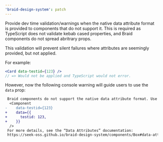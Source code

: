 ```yaml
---
'braid-design-system': patch
---
```


Provide dev time validation/warnings when the native data attribute format is provided to components that do not support it.
This is required as TypeScript does not validate kebab cased properties, and Braid components do not spread abritrary props.

This validation will prevent silent failures where attributes are seemingly provided, but not applied.

For example:

```jsx
<Card data-testid={123} />
// => Would not be applied and TypeScript would not error.
```

However, now the following console warning will guide users to use the `data` prop:

```diff
 Braid components do not support the native data attribute format. Use the “data” prop instead.
  <Component
-    data-testid={123}
+    data={{
+      testid: 123,
+    }}
  />
 For more details, see the “Data Attributes” documentation:
 https://seek-oss.github.io/braid-design-system/components/Box#data-attributes
```
